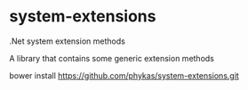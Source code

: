 # system-extensions

.Net system extension methods

A library that contains some generic extension methods

bower install https://github.com/phykas/system-extensions.git
